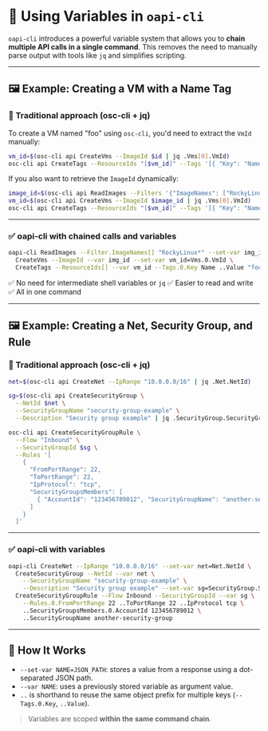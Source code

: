 # 🧩 Using Variables in `oapi-cli`

`oapi-cli` introduces a powerful variable system that allows you to **chain multiple API calls in a single command**. This removes the need to manually parse output with tools like `jq` and simplifies scripting.

---

## 🖼 Example: Creating a VM with a Name Tag

### 🧱 Traditional approach (osc-cli + jq)

To create a VM named "foo" using `osc-cli`, you'd need to extract the `VmId` manually:

```sh
vm_id=$(osc-cli api CreateVms --ImageId $id | jq .Vms[0].VmId)
osc-cli api CreateTags --ResourceIds "[$vm_id]" --Tags '[{ "Key": "Name", "Value": "foo" }]'
```

If you also want to retrieve the `ImageId` dynamically:

```sh
image_id=$(osc-cli api ReadImages --Filters '{"ImageNames": ["RockyLinux*"]}' | jq .Images[0].ImageId)
vm_id=$(osc-cli api CreateVms --ImageId $image_id | jq .Vms[0].VmId)
osc-cli api CreateTags --ResourceIds "[$vm_id]" --Tags '[{ "Key": "Name", "Value": "foo" }]'
```

---

### ✅ oapi-cli with chained calls and variables

```sh
oapi-cli ReadImages --Filter.ImageNames[] "RockyLinux*" --set-var img_id=Images.0.ImageId \
  CreateVms --ImageId --var img_id --set-var vm_id=Vms.0.VmId \
  CreateTags --ResourceIds[] --var vm_id --Tags.0.Key Name ..Value "foo"
```

✅ No need for intermediate shell variables or `jq`
✅ Easier to read and write
✅ All in one command

---

## 🖼 Example: Creating a Net, Security Group, and Rule

### 🧱 Traditional approach (osc-cli + jq)

```sh
net=$(osc-cli api CreateNet --IpRange "10.0.0.0/16" | jq .Net.NetId)

sg=$(osc-cli api CreateSecurityGroup \
  --NetId $net \
  --SecurityGroupName "security-group-example" \
  --Description "Security group example" | jq .SecurityGroup.SecurityGroupId)

osc-cli api CreateSecurityGroupRule \
  --Flow "Inbound" \
  --SecurityGroupId $sg \
  --Rules '[
    {
      "FromPortRange": 22,
      "ToPortRange": 22,
      "IpProtocol": "tcp",
      "SecurityGroupsMembers": [
        { "AccountId": "123456789012", "SecurityGroupName": "another-security-group" }
      ]
    }
  ]'
```

---

### ✅ oapi-cli with variables

```sh
oapi-cli CreateNet --IpRange "10.0.0.0/16" --set-var net=Net.NetId \
  CreateSecurityGroup --NetId --var net \
    --SecurityGroupName "security-group-example" \
    --Description "Security group example" --set-var sg=SecurityGroup.SecurityGroupId \
  CreateSecurityGroupRule --Flow Inbound --SecurityGroupId --var sg \
    --Rules.0.FromPortRange 22 ..ToPortRange 22 ..IpProtocol tcp \
    ..SecurityGroupsMembers.0.AccountId 123456789012 \
    ..SecurityGroupName another-security-group
```

---

## 🧠 How It Works

* `--set-var NAME=JSON_PATH`: stores a value from a response using a dot-separated JSON path.
* `--var NAME`: uses a previously stored variable as argument value.
* `..` is shorthand to reuse the same object prefix for multiple keys (`--Tags.0.Key`, `..Value`).

> Variables are scoped **within the same command chain**.

